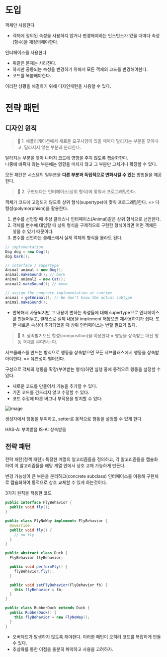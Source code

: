 # 도입
객체만 사용한다
- 객체에 정의된 속성을 사용하지 않거나 변경해야하는 인스턴스가 있을 때마다 속성(함수)을 재정의해야한다.

인터페이스를 사용한다
- 위같은 문제는 사라진다.
- 하지만 공통되는 속성을 변경하기 위해서 모든 객체의 코드를 변경해야한다.
- 코드를 복붙해야한다.

이러한 상황을 해결하기 위해 디자인패턴을 사용할 수 있다.

# 전략 패턴
## 디자인 원칙
> 📌 1. 애플리케이션에서 새로운 요구사항이 있을 때마다 달라지는 부분을 찾아내고, 달라지지 않는 부분과 분리한다.

달라지는 부분을 찾아 나머지 코드에 영향을 주지 않도록 캡슐화한다.  
나중에 바뀌지 않는 부분에는 영향을 미치지 않고 그 부분만 고치거나 확장할 수 있다.  

모든 패턴은 시스템의 일부분을 **다른 부분과 독립적으로 변화시킬 수 있는** 방법들을 제공한다.

> 📌 2. 구현보다는 인터페이스(상위 형식)에 맞춰서 프로그래밍한다.

객체가 코드에 고정되지 않도록 상위 형식(supertype)에 맞춰 프로그래밍한다.
=> 다형성(polymorphism)을 활용한다.
1. 변수를 선언할 때 추상 클래스나 인터페이스(Animal)같은 상위 형식으로 선언한다.
2. 객체를 변수에 대입할 때 상위 형식을 구제적으로 구현한 형식이라면 어떤 객체든 넣을 수 있기 때문이다.
3. 변수를 선언하는 클래스에서 실제 객체의 형식을 몰라도 된다.
```java
// implementation
Dog dog = new Dog();
dog.bark();

// interface / supertype
Animal animal = new Dog();
animal.makeSound(); // bark
Animal animal2 = new Cat();
animal2.makeSound(); // meow

// assign the concrete implementation at runtime
animal = getAnimal(); // We don't know the actual subtype
animal.makeSound();
```
- 반복해서 사용되지만 그 내용이 변하는 속성들에 대해 supertype으로 인터페이스를 만들어두고, 클래스로 실제 내용을 implement 해놓으면 재사용하기가 쉽다. 또한 새로운 속성이 추가되었을 때 상위 인터페이스는 변할 필요가 없다.

> 📌 3. 상속받기보단 합성(composition)을 이용한다 = 행동을 상속받는 대신 행동 객체를 부여받는다.

서브클래스를 만드는 방식으로 행동을 상속받으면 모든 서브클래스에서 행동을 상속받아야한다. => 유연성이 떨어진다.

구성으로 객체의 행동을 확장(부여받는 형식)하면 실행 중에 동적으로 행동을 설정할 수 있다.
- 새로운 코드를 만들어서 기능을 추가할 수 있다.
- 기존 코드를 건드리지 않고 수정할 수 있다.
- 코드 수정에 따른 버그나 부작용을 방지할 수 있다.

![image](https://github.com/eunjijeon11/Univ_study/assets/61264183/11ec7bed-e100-4c4d-902a-ce1cf8077097)

생성자에서 행동을 부여하고, setter로 동적으로 행동을 설정할 수 있게 한다.

HAS-A: 부여받음
IS-A: 상속받음

## 전략 패턴
전략 패턴(정책 패턴): 특정한 계열의 알고리즘들을 정의하고, 각 알고리즘들을 캡슐화하여 이 알고리즘들을 해당 계열 안에서 상호 교체 가능하게 만든다.

변경 가능성이 큰 부분을 분리하고(concrete subclass) 인터페이스를 이용해 구현체로 캡슐화하여 동적으로 상호 교체할 수 있게 하는것이다.

3가지 원칙을 적용한 코드
```java
public interface FlyBehavior {
  public void fly();
}
```
```java
public class FlyNoWay implements FlyBehavior {
  @override
  public void fly() {
    // no fly
  }
}
```
```java
public abstract class Duck {
  FlyBehavior flyBehavior;

  public void performFly() {
    flyBehavior.fly();
  }

  public void setFlyBehavior(FlyBehavior fb) {
    this.flyBehavior = fb;
  }
}
```
```java
public class RubberDuck extends Duck {
  public RubberDuck() {
    this.flyBehavior = new FlyNoWay();
  }
}
```
- 오버헤드가 발생하지 않도록 해야한다. 이러한 패턴이 오히려 코드를 복잡하게 만들 수 있다.
- 추상화를 통한 이점을 충분히 파악하고 사용을 고려하자.
